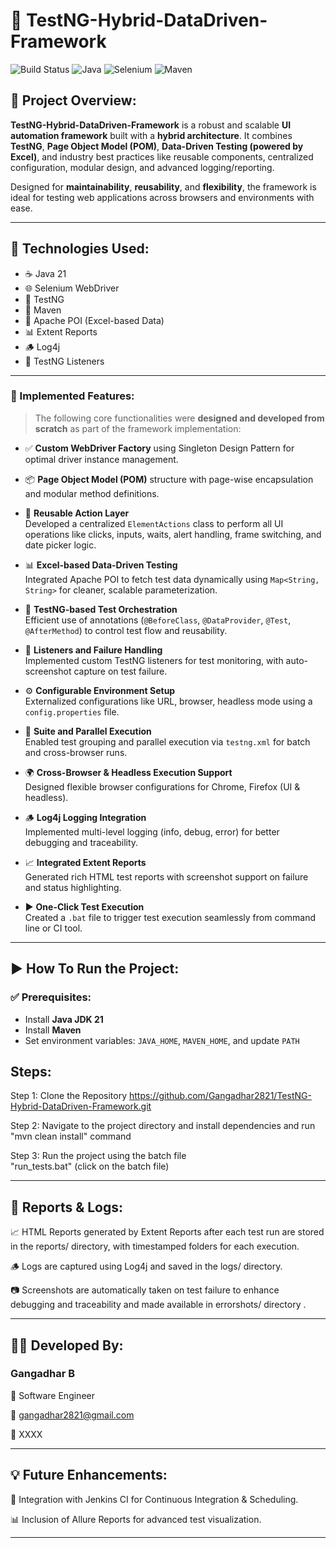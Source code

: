 # 🚀 TestNG-Hybrid-DataDriven-Framework

![Build Status](https://img.shields.io/badge/build-passing-brightgreen)
![Java](https://img.shields.io/badge/Java-21-blue)
![Selenium](https://img.shields.io/badge/Selenium-WebDriver-green)
![Maven](https://img.shields.io/badge/Maven-3.9.9-orange)

## 📌 Project Overview:

**TestNG-Hybrid-DataDriven-Framework** is a robust and scalable **UI automation framework** built with a **hybrid architecture**. It combines **TestNG**, **Page Object Model (POM)**, **Data-Driven Testing (powered by Excel)**, and industry best practices like reusable components, centralized configuration, modular design, and advanced logging/reporting.

Designed for **maintainability**, **reusability**, and **flexibility**, the framework is ideal for testing web applications across browsers and environments with ease.

---

## 🧰 Technologies Used:

- ☕ Java 21
- 🌐 Selenium WebDriver
- 🧪 TestNG
- 🔧 Maven
- 📄 Apache POI (Excel-based Data)
- 📊 Extent Reports
- 🪵 Log4j
- 🧪 TestNG Listeners

---

### 🔨 Implemented Features:

> The following core functionalities were **designed and developed from scratch** as part of the framework implementation:

- ✅ **Custom WebDriver Factory** using Singleton Design Pattern for optimal driver instance management.

- 📦 **Page Object Model (POM)** structure with page-wise encapsulation and modular method definitions.

- 🔁 **Reusable Action Layer**  
  Developed a centralized `ElementActions` class to perform all UI operations like clicks, inputs, waits, alert handling, frame switching, and date picker logic.

- 📊 **Excel-based Data-Driven Testing**  
  Integrated Apache POI to fetch test data dynamically using `Map<String, String>` for cleaner, scalable parameterization.

- 🧪 **TestNG-based Test Orchestration**  
  Efficient use of annotations (`@BeforeClass`, `@DataProvider`, `@Test`, `@AfterMethod`) to control test flow and reusability.

- 🔄 **Listeners and Failure Handling**  
  Implemented custom TestNG listeners for test monitoring, with auto-screenshot capture on test failure.

- ⚙️ **Configurable Environment Setup**  
  Externalized configurations like URL, browser, headless mode using a `config.properties` file.

- 🧪 **Suite and Parallel Execution**  
  Enabled test grouping and parallel execution via `testng.xml` for batch and cross-browser runs.

- 🌍 **Cross-Browser & Headless Execution Support**  
  Designed flexible browser configurations for Chrome, Firefox (UI & headless).

- 🪵 **Log4j Logging Integration**  
  Implemented multi-level logging (info, debug, error) for better debugging and traceability.

- 📈 **Integrated Extent Reports**  
  Generated rich HTML test reports with screenshot support on failure and status highlighting.

- ▶️ **One-Click Test Execution**  
  Created a `.bat` file to trigger test execution seamlessly from command line or CI tool.


---

## ▶️ How To Run the Project:

### ✅ Prerequisites:

- Install **Java JDK 21**
- Install **Maven**
- Set environment variables: `JAVA_HOME`, `MAVEN_HOME`, and update `PATH`

## Steps:
Step 1: Clone the Repository
https://github.com/Gangadhar2821/TestNG-Hybrid-DataDriven-Framework.git

Step 2: Navigate to the project directory and install dependencies and run 
"mvn clean install" command

Step 3: Run the project using the batch file  
"run_tests.bat" (click on the batch file)


---
## 📸 Reports & Logs:
📈 HTML Reports generated by Extent Reports after each test run are stored in the reports/ directory, with timestamped folders for each execution.

🪵 Logs are captured using Log4j and saved in the logs/ directory.

📷 Screenshots are automatically taken on test failure to enhance debugging and traceability and made available in errorshots/ directory .


---

## 👨‍💻 Developed By:  
### Gangadhar B
💼 Software Engineer

📧 gangadhar2821@gmail.com

🔗 XXXX 


---
## 💡 Future Enhancements:
🔧 Integration with Jenkins CI for Continuous Integration & Scheduling.

📊 Inclusion of Allure Reports for advanced test visualization.

---
